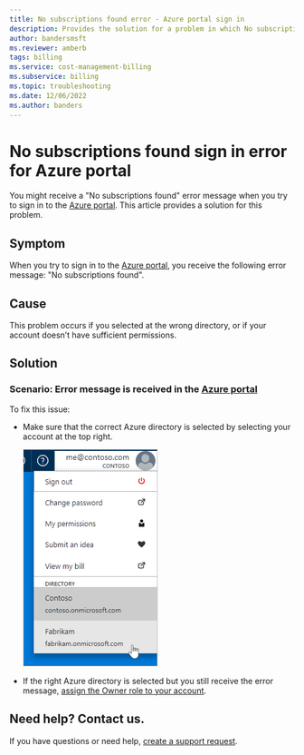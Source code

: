 ```yaml
---
title: No subscriptions found error - Azure portal sign in
description: Provides the solution for a problem in which No subscriptions found error occurs during Azure portal sign in.
author: bandersmsft
ms.reviewer: amberb
tags: billing
ms.service: cost-management-billing
ms.subservice: billing
ms.topic: troubleshooting
ms.date: 12/06/2022
ms.author: banders
---
```


# No subscriptions found sign in error for Azure portal

You might receive a "No subscriptions found" error message when you try to sign in to the [Azure portal](https://portal.azure.com/). This article provides a solution for this problem.

## Symptom

When you try to sign in to the [Azure portal](https://portal.azure.com/), you receive the following error message: "No subscriptions found".

## Cause

This problem occurs if you selected at the wrong directory, or if your account doesn’t have sufficient permissions.

## Solution

### Scenario: Error message is received in the [Azure portal](https://portal.azure.com)

To fix this issue:

* Make sure that the correct Azure directory is selected by selecting your account at the top right.

  ![Select the directory at the top right of the Azure portal](./media/no-subscriptions-found/directory-switch.png)
* If the right Azure directory is selected but you still receive the error message, [assign the Owner role to your account](../../role-based-access-control/role-assignments-portal.md).

## Need help? Contact us.

If you have questions or need help,  [create a support request](https://go.microsoft.com/fwlink/?linkid=2083458).
